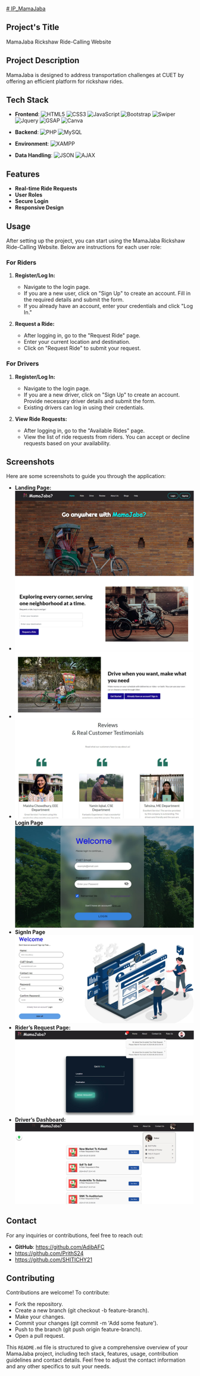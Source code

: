 [# IP_MamaJaba](https://adibafc.github.io/IP_MamaJaba/)


## Project's Title
MamaJaba Rickshaw Ride-Calling Website

## Project Description
MamaJaba is designed to address transportation challenges at CUET by offering an efficient platform for rickshaw rides.

## Tech Stack
- **Frontend**: 
  ![HTML5](https://img.shields.io/badge/-HTML5-E34F26?logo=html5&logoColor=white&style=flat)
  ![CSS3](https://img.shields.io/badge/-CSS3-1572B6?logo=css3&logoColor=white&style=flat)
  ![JavaScript](https://img.shields.io/badge/-JavaScript-F7DF1E?logo=javascript&logoColor=black&style=flat)
  ![Bootstrap](https://img.shields.io/badge/-Bootstrap-563D7C?logo=bootstrap&logoColor=white&style=flat)
  ![Swiper](https://img.shields.io/badge/Swiper-%236332F6?style=for-the-badge&logo=Swiper
)
  ![Jquery](https://img.shields.io/badge/Jquery-%230769AD?style=for-the-badge&logo=Jquery
)
  ![GSAP](https://img.shields.io/badge/GSAP-%2310EA45?style=for-the-badge&logo=GSAP
) 
 ![Canva](https://img.shields.io/badge/Canva-%2300C4CC?style=for-the-badge&logo=Canva&labelColor=black
)
- **Backend**: 
  ![PHP](https://img.shields.io/badge/-PHP-777BB4?logo=php&logoColor=white&style=flat)
  ![MySQL](https://img.shields.io/badge/-MySQL-4479A1?logo=mysql&logoColor=white&style=flat)

- **Environment**: 
  ![XAMPP](https://img.shields.io/badge/-XAMPP-FB7A24?logo=xampp&logoColor=white&style=flat)

- **Data Handling**: 
  ![JSON](https://img.shields.io/badge/-JSON-000000?logo=json&logoColor=white&style=flat)
  ![AJAX](https://img.shields.io/badge/-AJAX-4B8BBE?logo=ajax&logoColor=white&style=flat)

## Features

- **Real-time Ride Requests**
- **User Roles**
- **Secure Login**
- **Responsive Design** 

## Usage
After setting up the project, you can start using the MamaJaba Rickshaw Ride-Calling Website. Below are instructions for each user role:

### For Riders
1. **Register/Log In:**
   - Navigate to the login page.
   - If you are a new user, click on "Sign Up" to create an account. Fill in the required details and submit the form.
   - If you already have an account, enter your credentials and click "Log In."

2. **Request a Ride:**
   - After logging in, go to the "Request Ride" page.
   - Enter your current location and destination.
   - Click on "Request Ride" to submit your request.

### For Drivers
1. **Register/Log In:**
   - Navigate to the login page.
   - If you are a new driver, click on "Sign Up" to create an account. Provide necessary driver details and submit the form.
   - Existing drivers can log in using their credentials.

2. **View Ride Requests:**
   - After logging in, go to the "Available Rides" page.
   - View the list of ride requests from riders. You can accept or decline requests based on your availability.

## Screenshots

Here are some screenshots to guide you through the application:

- **Landing Page:** ![Landing Page](screenshots/landing1.jpg)
- ![Landing Page 2](screenshots/landing2.jpg)
- ![Landing Page 3](screenshots/landing3.jpg)
- ![Landing Page 4](screenshots/landing4.jpg)
 **Login Page** ![Login Page](screenshots/login.jpg)
- **SignIn Page** ![SignIn Page](screenshots/signin.jpg)
- **Rider’s Request Page:** ![Rider’s Request Page](screenshots/rider.jpg)
- **Driver’s Dashboard:** ![Driver’s Dashboard](screenshots/driver.jpg)

## Contact

For any inquiries or contributions, feel free to reach out:
- **GitHub**: https://github.com/AdibAFC
- https://github.com/PrithS24
- https://github.com/SHITICHY21

## Contributing

Contributions are welcome! To contribute:

- Fork the repository.
- Create a new branch (git checkout -b feature-branch).
- Make your changes.
- Commit your changes (git commit -m 'Add some feature').
- Push to the branch (git push origin feature-branch).
- Open a pull request.
  
This `README.md` file is structured to give a comprehensive overview of your MamaJaba project, including tech stack, features, usage, contribution guidelines and contact details. Feel free to adjust the contact information and any other specifics to suit your needs.






